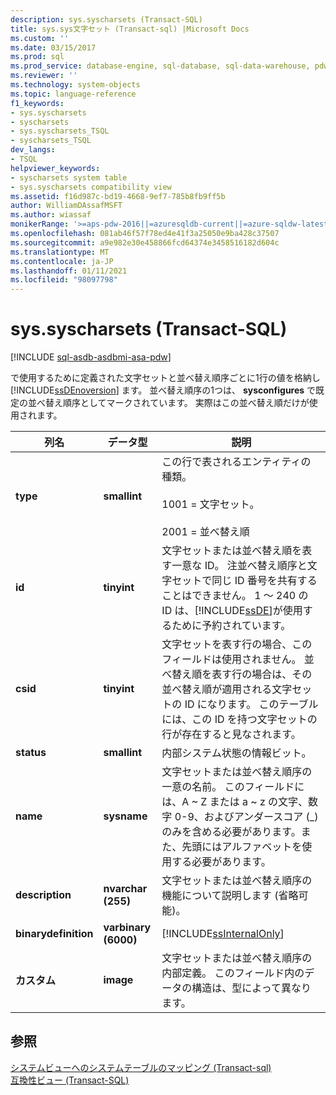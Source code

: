 ```yaml
---
description: sys.syscharsets (Transact-SQL)
title: sys.sys文字セット (Transact-sql) |Microsoft Docs
ms.custom: ''
ms.date: 03/15/2017
ms.prod: sql
ms.prod_service: database-engine, sql-database, sql-data-warehouse, pdw
ms.reviewer: ''
ms.technology: system-objects
ms.topic: language-reference
f1_keywords:
- sys.syscharsets
- syscharsets
- sys.syscharsets_TSQL
- syscharsets_TSQL
dev_langs:
- TSQL
helpviewer_keywords:
- syscharsets system table
- sys.syscharsets compatibility view
ms.assetid: f16d987c-bd19-4668-9ef7-785b8fb9ff5b
author: WilliamDAssafMSFT
ms.author: wiassaf
monikerRange: '>=aps-pdw-2016||=azuresqldb-current||=azure-sqldw-latest||>=sql-server-2016||>=sql-server-linux-2017||=azuresqldb-mi-current'
ms.openlocfilehash: 081ab46f57f78ed4e41f3a25050e9ba428c37507
ms.sourcegitcommit: a9e982e30e458866fcd64374e3458516182d604c
ms.translationtype: MT
ms.contentlocale: ja-JP
ms.lasthandoff: 01/11/2021
ms.locfileid: "98097798"
---
```

# <a name="syssyscharsets-transact-sql"></a>sys.syscharsets (Transact-SQL)
[!INCLUDE [sql-asdb-asdbmi-asa-pdw](../../includes/applies-to-version/sql-asdb-asdbmi-asa-pdw.md)]

  で使用するために定義された文字セットと並べ替え順序ごとに1行の値を格納し [!INCLUDE[ssDEnoversion](../../includes/ssdenoversion-md.md)] ます。 並べ替え順序の1つは、 **sysconfigures** で既定の並べ替え順序としてマークされています。 実際はこの並べ替え順だけが使用されます。  
  
|列名|データ型|説明|  
|-----------------|---------------|-----------------|  
|**type**|**smallint**|この行で表されるエンティティの種類。<br /><br /> 1001 = 文字セット。<br /><br /> 2001 = 並べ替え順|  
|**id**|**tinyint**|文字セットまたは並べ替え順を表す一意な ID。 注並べ替え順序と文字セットで同じ ID 番号を共有することはできません。 1 ～ 240 の ID は、[!INCLUDE[ssDE](../../includes/ssde-md.md)]が使用するために予約されています。|  
|**csid**|**tinyint**|文字セットを表す行の場合、このフィールドは使用されません。 並べ替え順を表す行の場合は、その並べ替え順が適用される文字セットの ID になります。 このテーブルには、この ID を持つ文字セットの行が存在すると見なされます。|  
|**status**|**smallint**|内部システム状態の情報ビット。|  
|**name**|**sysname**|文字セットまたは並べ替え順序の一意の名前。 このフィールドには、A ~ Z または a ~ z の文字、数字 0-9、およびアンダースコア (_) のみを含める必要があります。また、先頭にはアルファベットを使用する必要があります。|  
|**description**|**nvarchar (255)**|文字セットまたは並べ替え順序の機能について説明します (省略可能)。|  
|**binarydefinition**|**varbinary (6000)**|[!INCLUDE[ssInternalOnly](../../includes/ssinternalonly-md.md)]|  
|**カスタム**|**image**|文字セットまたは並べ替え順序の内部定義。 このフィールド内のデータの構造は、型によって異なります。|  
  
## <a name="see-also"></a>参照  
 [システムビューへのシステムテーブルのマッピング &#40;Transact-sql&#41;](../../relational-databases/system-tables/mapping-system-tables-to-system-views-transact-sql.md)   
 [互換性ビュー &#40;Transact-SQL&#41;](~/relational-databases/system-compatibility-views/system-compatibility-views-transact-sql.md)  
  
  
